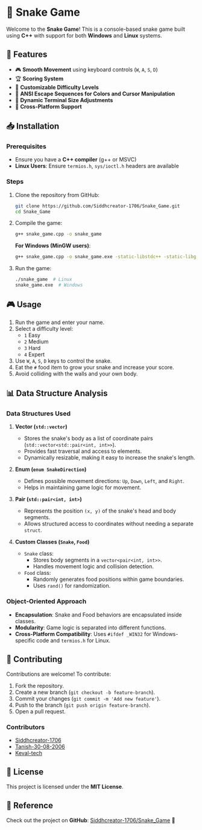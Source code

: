 # 🐍 Snake Game

Welcome to the **Snake Game**! This is a console-based snake game built using **C++** with support for both **Windows** and **Linux** systems.

## 📌 Features
- 🎮 **Smooth Movement** using keyboard controls (`W`, `A`, `S`, `D`)
- 🏆 **Scoring System**
- 🌟 **Customizable Difficulty Levels**
- 🎨 **ANSI Escape Sequences for Colors and Cursor Manipulation**
- 🔲 **Dynamic Terminal Size Adjustments**
- 🚀 **Cross-Platform Support**

## 📥 Installation
### Prerequisites
- Ensure you have a **C++ compiler** (g++ or MSVC)
- **Linux Users**: Ensure `termios.h`, `sys/ioctl.h` headers are available

### Steps
1. Clone the repository from GitHub:
   ```sh
   git clone https://github.com/Siddhcreator-1706/Snake_Game.git
   cd Snake_Game
   ```
2. Compile the game:
   ```sh
   g++ snake_game.cpp -o snake_game
   ```
   **For Windows (MinGW users)**:
   ```sh
   g++ snake_game.cpp -o snake_game.exe -static-libstdc++ -static-libgcc
   ```
3. Run the game:
   ```sh
   ./snake_game  # Linux
   snake_game.exe  # Windows
   ```

## 🎮 Usage
1. Run the game and enter your name.
2. Select a difficulty level:
   - `1` Easy
   - `2` Medium
   - `3` Hard
   - `4` Expert
3. Use `W`, `A`, `S`, `D` keys to control the snake.
4. Eat the `#` food item to grow your snake and increase your score.
5. Avoid colliding with the walls and your own body.

## 📊 Data Structure Analysis
### **Data Structures Used**
1. **Vector (`std::vector`)**
   - Stores the snake's body as a list of coordinate pairs (`std::vector<std::pair<int, int>>`).
   - Provides fast traversal and access to elements.
   - Dynamically resizable, making it easy to increase the snake's length.

2. **Enum (`enum SnakeDirection`)**
   - Defines possible movement directions: `Up`, `Down`, `Left`, and `Right`.
   - Helps in maintaining game logic for movement.

3. **Pair (`std::pair<int, int>`)**
   - Represents the position `(x, y)` of the snake's head and body segments.
   - Allows structured access to coordinates without needing a separate `struct`.

4. **Custom Classes (`Snake`, `Food`)**
   - `Snake` class:
     - Stores body segments in a `vector<pair<int, int>>`.
     - Handles movement logic and collision detection.
   - `Food` class:
     - Randomly generates food positions within game boundaries.
     - Uses `rand()` for randomization.

### **Object-Oriented Approach**
- **Encapsulation**: Snake and Food behaviors are encapsulated inside classes.
- **Modularity**: Game logic is separated into different functions.
- **Cross-Platform Compatibility**: Uses `#ifdef _WIN32` for Windows-specific code and `termios.h` for Linux.

## 🤝 Contributing
Contributions are welcome! To contribute:
1. Fork the repository.
2. Create a new branch (`git checkout -b feature-branch`).
3. Commit your changes (`git commit -m 'Add new feature'`).
4. Push to the branch (`git push origin feature-branch`).
5. Open a pull request.

### Contributors
- [Siddhcreator-1706](https://github.com/Siddhcreator-1706)
- [Tanish-30-08-2006](https://github.com/Tanish-30-08-2006)
- [Keval-tech](https://github.com/Keval-tech)

## 📜 License
This project is licensed under the **MIT License**.

## 📌 Reference
Check out the project on **GitHub**: [Siddhcreator-1706/Snake_Game](https://github.com/Siddhcreator-1706/Snake_Game) 🚀

